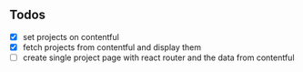 ## Todos
- [x] set projects on contentful
- [x] fetch projects from contentful and display them
- [ ] create single project page with react router and the data from contentful